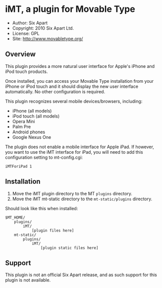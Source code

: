 # iMT, a plugin for Movable Type

* Author: Six Apart
* Copyright: 2010 Six Apart Ltd.
* License: GPL
* Site: <http://www.movabletype.org/>


## Overview

This plugin provides a more natural user interface for Apple's iPhone and iPod
touch products.

Once installed, you can access your Movable Type installation from your iPhone
or iPod touch and it should display the new user interface automatically. No
other configuration is required.

This plugin recognizes several mobile devices/browsers, including:

* iPhone (all models)
* iPod touch (all models)
* Opera Mini
* Palm Pre
* Android phones
* Google Nexus One

The plugin does not enable a mobile interface for Apple iPad. If however, you
want to use the iMT interface for iPad, you will need to add this configuration
setting to mt-config.cgi:

    iMTForiPad 1


## Installation

1. Move the iMT plugin directory to the MT `plugins` directory.
2. Move the iMT mt-static directory to the `mt-static/plugins` directory.

Should look like this when installed:

    $MT_HOME/
        plugins/
            iMT/
                [plugin files here]
        mt-static/
            plugins/
                iMT/
                    [plugin static files here]


## Support

This plugin is not an official Six Apart release, and as such support for this
plugin is not available.
